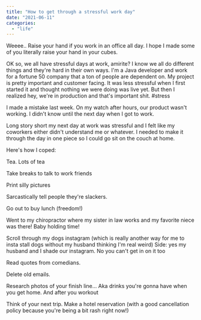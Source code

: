 ```yaml
---
title: "How to get through a stressful work day"
date: "2021-06-11"
categories: 
  - "life"
---
```


Weeee.. Raise your hand if you work in an office all day. I hope I made some of you literally raise your hand in your cubes.

OK so, we all have stressful days at work, amirite? I know we all do different things and they're hard in their own ways. I'm a Java developer and work for a fortune 50 company that a ton of people are dependent on. My project is pretty important and customer facing. It was less stressful when I first started it and thought nothing we were doing was live yet. But then I realized hey, we're in production and that's important shit. #stress

I made a mistake last week. On my watch after hours, our product wasn't working. I didn't know until the next day when I got to work.

Long story short my next day at work was stressful and I felt like my coworkers either didn't understand me or whatever. I needed to make it through the day in one piece so I could go sit on the couch at home.

Here's how I coped:

Tea. Lots of tea

Take breaks to talk to work friends

Print silly pictures

Sarcastically tell people they're slackers.

Go out to buy lunch (freedom!)

Went to my chiropractor where my sister in law works and my favorite niece was there! Baby holding time!

Scroll through my dogs instagram (which is really another way for me to insta stall dogs without my husband thinking I'm real weird) Side: yes my husband and I shade our instagram. No you can't get in on it too

Read quotes from comedians.

Delete old emails.

Research photos of your finish line... Aka drinks you're gonna have when you get home. And after you workout

Think of your next trip. Make a hotel reservation (with a good cancellation policy because you're being a bit rash right now!)
